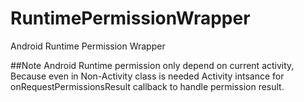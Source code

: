 # RuntimePermissionWrapper
Android Runtime Permission Wrapper

##Note
Android Runtime permission only depend on current activity, 
Because even in Non-Activity class is needed Activity intsance for onRequestPermissionsResult callback to handle permission result.

